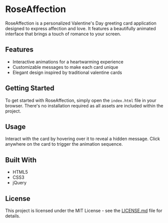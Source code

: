 # RoseAffection

RoseAffection is a personalized Valentine's Day greeting card application designed to express affection and love. It features a beautifully animated interface that brings a touch of romance to your screen.

## Features

- Interactive animations for a heartwarming experience
- Customizable messages to make each card unique
- Elegant design inspired by traditional valentine cards

## Getting Started

To get started with RoseAffection, simply open the `index.html` file in your browser. There's no installation required as all assets are included within the project.

## Usage

Interact with the card by hovering over it to reveal a hidden message. Click anywhere on the card to trigger the animation sequence.

## Built With

- HTML5
- CSS3
- jQuery

## License

This project is licensed under the MIT License - see the [LICENSE.md](LICENSE.md) file for details.
